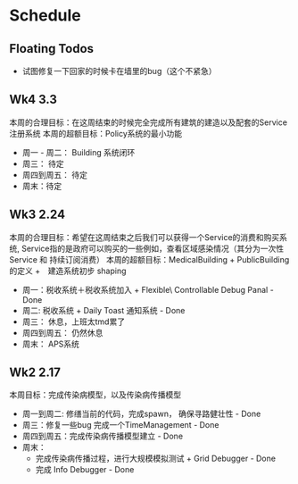 # Schedule

## Floating Todos
* 试图修复一下回家的时候卡在墙里的bug（这个不紧急）



## Wk4 3.3
本周的合理目标：在这周结束的时候完全完成所有建筑的建造以及配套的Service注册系统
本周的超额目标：Policy系统的最小功能
* 周一 - 周二： Building 系统闭环
* 周三： 待定
* 周四到周五： 待定
* 周末：待定


## Wk3 2.24
本周的合理目标：希望在这周结束之后我们可以获得一个Service的消费和购买系统, Service指的是政府可以购买的一些例如，查看区域感染情况（其分为一次性Service 和 持续订阅消费）
本周的超额目标：MedicalBuilding + PublicBuilding 的定义 +　建造系统初步 shaping
* 周一：税收系统＋税收系统加入 + Flexible\ Controllable Debug Panal  - Done
* 周二: 税收系统 + Daily Toast 通知系统 - Done
* 周三： 休息，上班太tmd累了
* 周四到周五： 仍然休息
* 周末： APS系统


## Wk2 2.17
本周目标：完成传染病模型，以及传染病传播模型

* 周一到周二: 修缮当前的代码，完成spawn， 确保寻路健壮性 - Done
* 周三：修复一些bug 完成一个TimeManagement - Done
* 周四到周五：完成传染病传播模型建立 - Done
* 周末：
    * 完成传染病传播过程，进行大规模模拟测试 + Grid Debugger - Done
    * 完成 Info Debugger - Done